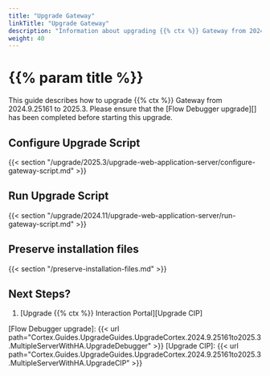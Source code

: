 ```yaml
---
title: "Upgrade Gateway"
linkTitle: "Upgrade Gateway"
description: "Information about upgrading {{% ctx %}} Gateway from 2024.9.25161 to 2025.3."
weight: 40
---
```


# {{% param title %}}

This guide describes how to upgrade {{% ctx %}} Gateway from 2024.9.25161 to 2025.3. Please ensure that the [Flow Debugger upgrade][] has been completed before starting this upgrade.

## Configure Upgrade Script

{{< section "/upgrade/2025.3/upgrade-web-application-server/configure-gateway-script.md" >}}

## Run Upgrade Script

{{< section "/upgrade/2024.11/upgrade-web-application-server/run-gateway-script.md" >}}

## Preserve installation files

{{< section "/preserve-installation-files.md" >}}

## Next Steps?

1. [Upgrade {{% ctx %}} Interaction Portal][Upgrade CIP]

[Flow Debugger upgrade]: {{< url path="Cortex.Guides.UpgradeGuides.UpgradeCortex.2024.9.25161to2025.3.MultipleServerWithHA.UpgradeDebugger" >}}
[Upgrade CIP]: {{< url path="Cortex.Guides.UpgradeGuides.UpgradeCortex.2024.9.25161to2025.3.MultipleServerWithHA.UpgradeCIP" >}}
